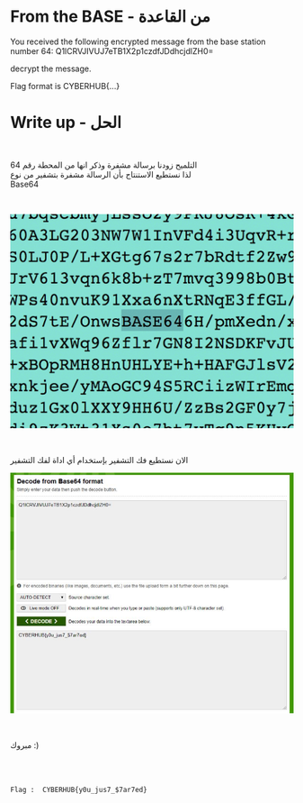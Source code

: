 # From the BASE - من القاعدة

You received the following encrypted message from the base station number 64: Q1lCRVJIVUJ7eTB1X2p1czdfJDdhcjdlZH0=

decrypt the message.

Flag format is CYBERHUB{...}

# Write up - الحل
<br />

التلميح زودنا برسالة مشفرة وذكر انها من المحطة رقم 64
<br />
لذا نستطيع الاستنتاج بأن الرسالة مشفرة بتشفير من نوع
<br />
Base64

<br />

![source](5.png)

<br />

الان نستطيع فك التشفير بإستخدام أي اداة لفك التشفير
<br />

 
![php](6.JPG)

<br />


مبروك :)

<br />
<br />

```
Flag :  CYBERHUB{y0u_jus7_$7ar7ed}
```
